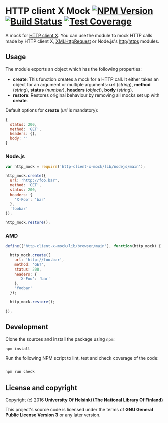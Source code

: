 # HTTP client X Mock  [![NPM Version](https://img.shields.io/npm/v/http-client-x-mock.svg)](https://npmjs.org/package/http-client-x-mock) [![Build Status](https://travis-ci.org/NatLibFi/http-client-x-mock.svg)](https://travis-ci.org/NatLibFi/http-client-x-mock) [![Test Coverage](https://codeclimate.com/github/NatLibFi/http-client-x-mock/badges/coverage.svg)](https://codeclimate.com/github/NatLibFi/http-client-x-mock/coverage)

A mock for [HTTP client X](https://github.com/natlibfi/http-client-x). You can use the module to mock HTTP calls made by HTTP client X, [XMLHttpRequest](https://developer.mozilla.org/en-US/docs/Web/API/XMLHttpRequest) or Node.js's [http](https://nodejs.org/dist/latest-v4.x/docs/api/http.html)/[https](https://nodejs.org/dist/latest-v4.x/docs/api/https.html) modules.

## Usage

The module exports an object which has the following properties:

- **create**: This function creates a mock for a HTTP call. It either takes an object for an argument or multiple arguments: **url** (*string*), **method** (*string*), **status** (*number*), **headers** (*object*), **body** (*string*).
- **restore**: Restores original behaviour by removing all mocks set up with **create**.

Default options for **create** (*url* is mandatory): 
```js
{
  status: 200,
  method: 'GET',
  headers: {},
  body: ''
}
```


### Node.js

```js
var http_mock = require('http-client-x-mock/lib/nodejs/main');

http_mock.create({
  url: 'http://foo.bar',
  method: 'GET',
  status: 200,
  headers: {
    'X-Foo': 'bar'
  },
  'foobar'	
});

http_mock.restore();

```

### AMD
```js
define(['http-client-x-mock/lib/browser/main'], function(http_mock) {

  http_mock.create({
    url: 'http://foo.bar',
    method: 'GET',
    status: 200,
    headers: {
      'X-Foo': 'bar'
    },
    'foobar'	
  });

  http_mock.restore();

});
```

## Development 

Clone the sources and install the package using `npm`:

```sh
npm install
```

Run the following NPM script to lint, test and check coverage of the code:

```javascript

npm run check

```

## License and copyright

Copyright (c) 2016 **University Of Helsinki (The National Library Of Finland)**

This project's source code is licensed under the terms of **GNU General Public License Version 3** or any later version.
